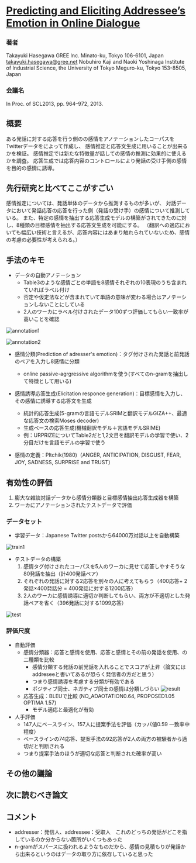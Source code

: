 # [Predicting and Eliciting Addressee’s Emotion in Online Dialogue](https://pdfs.semanticscholar.org/2657/27e331647ee44ec83c6f9259a9ca24a2c40c.pdf)
### 著者
Takayuki Hasegawa 
GREE Inc.
Minato-ku, Tokyo 106-6101, Japan
takayuki.hasegawa@gree.net
Nobuhiro Kaji and Naoki Yoshinaga
Institute of Industrial Science,
the University of Tokyo
Meguro-ku, Tokyo 153-8505, Japan
### 会議名
In Proc. of SCL2013, pp.
964–972, 2013.

## 概要
ある発話に対する応答を行う側のの感情をアノテーションしたコーパスをTwitterデータをによって作成し、
感情推定と応答文生成に用いることが出来るかを検証。
感情推定では新たな特徴量が話しての感情の推測に効果的に使えるかを調査。
応答生成では応答内容のコントロールにより発話の受け手側の感情を目的の感情に誘導。

## 先行研究と比べてここがすごい
感情推定については、発話単体のデータから推測するものが多いが、
対話データにおいて発話応答の応答を行った側（発話の受け手）の感情について推測している。
また、特定の感情を抽出する応答生成モデルの構築がされてきたのに対し、8種類の目標感情を抽出する応答文生成を可能にする。
（翻訳への適応においても幅広い技術と言えるが、応答内容にはあまり触れられていないため、感情の考慮の必要性が考えられる。）

## 手法のキモ
* データの自動アノテーション
    * Table3のような感情ごとの単語を8感情それぞれの10表現のうち含まれていればラベル付け
    * 否定や仮定法などが含まれていて単語の意味が変わる場合はアノテーションしないことにしている
    * 2人のワーカにラベル付けされたデータ100ずつ評価してもらい一致率が高いことを確認

![annotation1](https://github.com/AsaiSara/Scholar/blob/master/picture/Predicting_and_eliciting_addresser's_eomotion_annotation1.png)

![annotation2](https://github.com/AsaiSara/Scholar/blob/master/picture/Predicting_and_eliciting_addresser's_eomotion_annotation2.png)

* 感情分類(Prediction of adresser's emotion)：タグ付けされた発話と前発話のペアを入力し8感情に分類
    * online passive-agrgressive algorithmを使う(すべてのn-gramを抽出して特徴として用いる)
* 感情誘導応答生成(Elicitation responce generation)：目標感情を入力し、その感情に誘導する応答文を生成
    * 統計的応答生成(5-gramの言語モデルSRIMと翻訳モデルGIZA++、最適な応答文の検索Moses decoder)
    * 生成ベースの応答生成(機械翻訳モデル＋言語モデルSRIME)
    * 例：URPRIZEについてTable2だと1,2文目を翻訳モデルの学習で使い、2分目だけを言語モデルの学習で使う
    
* 感情の定義：Pltchik(1980)（ANGER, ANTICIPATION, DISGUST, FEAR, JOY, SADNESS, SURPRISE and TRUST） 

## 有効性の評価
1.  膨大な雑談対話データから感情分類器と目標感情抽出応答生成器を構築
2. ワーカにアノテーションされたテストデータで評価

### データセット
* 学習データ：Japanese Twitter postsから64000万対話以上を自動構築

![train1](https://github.com/AsaiSara/Scholar/blob/master/picture/Predicting_and_eliciting_addresser's_eomotion_train.png)

* テストデータの構築
  1. 感情タグ付けされたコーパスを5人のワーカに見せて応答しやすそうな80発話を抽出（計400発話ペア）
  2. それぞれの発話に対する2応答を別々の人に考えてもらう（400応答+ 2発話×400発話分 = 400発話に対する1200応答）
  3. 2人のワーカに感情誘導に適切か判断してもらい、両方が不適切とした発話ペアを省く（396発話に対する1099応答）

![test](https://github.com/AsaiSara/Scholar/blob/master/picture/Predicting_and_eliciting_addresser's_eomotion_test.png)
  
### 評価尺度
  * 自動評価
      * 感情分類器：応答と感情を使用、応答と感情とその前の発話を使用、の二種類を比較
          * 感情分類する発話の前発話を入れることでスコアが上昇（論文にはaddreseeと書いてあるが恐らく発信者の方だと思う）
          * つまり感情誘導を考慮する分類が有効である
          * ポジティブ同士、ネガティブ同士の感情は分類しづらい
          ![result](https://github.com/AsaiSara/Scholar/blob/master/picture/Predicting_and_eliciting_addresser's_eomotion_result.png)
      * 応答生成：BLEUで比較 (NO_ADAOTATION0.64, PROPOSED1.05 OPTIMA 1.57)
          * モデル適応と最適化が有効
  * 人手評価
      * 147人にベースライン、157人に提案手法を評価（カッパ値0.59 一致率中程度）
      * ベースラインの74応答、提案手法の92応答が2人の両方の被験者から適切だと判断される
      * つまり提案手法のほうが適切な応答と判断された確率が高い
## その他の議論

## 次に読むべき論文

## コメント
  * addresser：発信人、addressee：受取人　これのどっちの発話がどこを指しているのか分からない箇所がいくつもあった
* n-gramがスパースに扱われるようなものだから、感情の見積もりが発話から出来るというのはデータの取り方に依存していると思った
